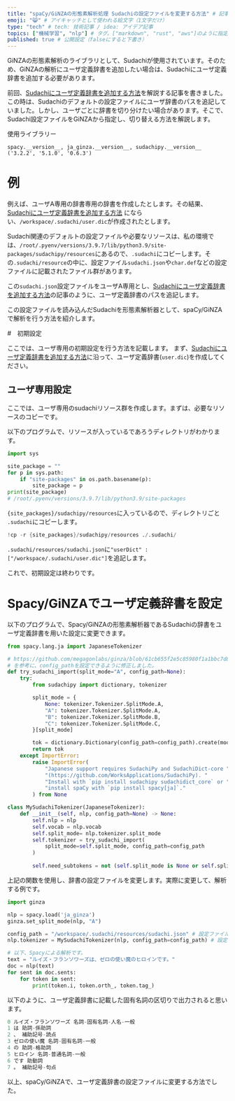 ```yaml
---
title: "spaCy/GiNZAの形態素解析処理 Sudachiの設定ファイルを変更する方法" # 記事のタイトル
emoji: "😸" # アイキャッチとして使われる絵文字（1文字だけ）
type: "tech" # tech: 技術記事 / idea: アイデア記事
topics: ["機械学習", "nlp"] # タグ。["markdown", "rust", "aws"]のように指定する
published: true # 公開設定（falseにすると下書き）
---
```


GiNZAの形態素解析のライブラリとして、Sudachiが使用されています。そのため、GiNZAの解析にユーザ定義辞書を追加したい場合は、Sudachiにユーザ定義辞書を追加する必要があります。

前回、[Sudachiにユーザ定義辞書を追加する方法](https://zenn.dev/kwashizzz/articles/nlp-sudachi-user-dic)を解説する記事を書きました。
この時は、Sudachiのデフォルトの設定ファイルにユーザ辞書のパスを追記していました。しかし、ユーザごとに辞書を切り分けたい場合があります。そこで、Sudachi設定ファイルをGiNZAから指定し、切り替える方法を解説します。


使用ライブラリー
```
spacy.__version__, ja_ginza.__version__, sudachipy.__version__
('3.2.2', '5.1.0', '0.6.3')
```

# 例

例えば、ユーザA専用の辞書専用の辞書を作成したとします。その結果、[Sudachiにユーザ定義辞書を追加する方法](https://zenn.dev/kwashizzz/articles/nlp-sudachi-user-dic) にならい、`/workspace/.sudachi/user.dic`が作成されたとします。

Sudachi関連のデフォルトの設定ファイルや必要なリソースは、私の環境では、`/root/.pyenv/versions/3.9.7/lib/python3.9/site-packages/sudachipy/resources`にあるので、`.sudachi`にコピーします。その`.sudachi/resource`の中に、設定ファイル`sudachi.json`や`char.def`などの設定ファイルに記載されたファイル群があります。

この`sudachi.json`設定ファイルをユーザA専用とし、[Sudachiにユーザ定義辞書を追加する方法](https://zenn.dev/kwashizzz/articles/nlp-sudachi-user-dic)の記事のように、ユーザ定義辞書のパスを追記します。

この設定ファイルを読み込んだSudachiを形態素解析器として、spaCy/GiNZAで解析を行う方法を紹介します。

#　初期設定

ここでは、ユーザ専用の初期設定を行う方法を記載します。
まず、[Sudachiにユーザ定義辞書を追加する方法](https://zenn.dev/kwashizzz/articles/nlp-sudachi-user-dic)に沿って、ユーザ定義辞書(`user.dic`)を作成してください。

## ユーザ専用設定

ここでは、ユーザ専用のsudachiリソース群を作成します。まずは、必要なリソースのコピーです。

以下のプログラムで、リソースが入っているであろうディレクトリがわかります。

```python
import sys

site_package = ""
for p in sys.path:
    if "site-packages" in os.path.basename(p):
        site_package = p
print(site_package)
# /root/.pyenv/versions/3.9.7/lib/python3.9/site-packages
```

`{site_packages}/sudachipy/resources`に入っているので、ディレクトリごと `.sudachi`にコピーします。

```s
!cp -r {site_packages}/sudachipy/resources ./.sudachi/
```

`.sudachi/resources/sudachi.json`に`"userDict" : ["/workspace/.sudachi/user.dic"]`を追記します。

これで、初期設定は終わりです。

# Spacy/GiNZAでユーザ定義辞書を設定

以下のプログラムで、Spacy/GiNZAの形態素解析器であるSudachiの辞書をユーザ定義辞書を用いた設定に変更できます。



```python
from spacy.lang.ja import JapaneseTokenizer

# https://github.com/megagonlabs/ginza/blob/61cb655f2e5c85980f1a1bbc7d833623931e4235/ginza/analyzer.py
# を参考に、config_pathを設定できるように修正しました。
def try_sudachi_import(split_mode="A", config_path=None):
    try:
        from sudachipy import dictionary, tokenizer

        split_mode = {
            None: tokenizer.Tokenizer.SplitMode.A,
            "A": tokenizer.Tokenizer.SplitMode.A,
            "B": tokenizer.Tokenizer.SplitMode.B,
            "C": tokenizer.Tokenizer.SplitMode.C,
        }[split_mode]

        tok = dictionary.Dictionary(config_path=config_path).create(mode=split_mode)
        return tok
    except ImportError:
        raise ImportError(
            "Japanese support requires SudachiPy and SudachiDict-core "
            "(https://github.com/WorksApplications/SudachiPy). "
            "Install with `pip install sudachipy sudachidict_core` or "
            "install spaCy with `pip install spacy[ja]`."
        ) from None

class MySudachiTokenizer(JapaneseTokenizer):
    def __init__(self, nlp, config_path=None) -> None:
        self.nlp = nlp
        self.vocab = nlp.vocab
        self.split_mode= nlp.tokenizer.split_mode
        self.tokenizer = try_sudachi_import(
            split_mode=self.split_mode, config_path=config_path
        )
        
        self.need_subtokens = not (self.split_mode is None or self.split_mode == "A")
```

上記の関数を使用し、辞書の設定ファイルを変更します。実際に変更して、解析する例です。

```python
import ginza

nlp = spacy.load('ja_ginza')
ginza.set_split_mode(nlp, "A")

config_path = "/workspace/.sudachi/resources/sudachi.json" # 設定ファイルのパス　(userDictを追記済み)
nlp.tokenizer = MySudachiTokenizer(nlp, config_path=config_path) # 設定ファイルの辞書に変更したトークナイザーに変更します。

# 以下、Spacyによる解析です。
text = "ルイズ・フランソワーズは、ゼロの使い魔のヒロインです。"
doc = nlp(text)
for sent in doc.sents:
    for token in sent:
        print(token.i, token.orth_, token.tag_)
```

以下のように、ユーザ定義辞書に記載した固有名詞の区切りで出力されると思います。

```s
0 ルイズ・フランソワーズ 名詞-固有名詞-人名-一般
1 は 助詞-係助詞
2 、 補助記号-読点
3 ゼロの使い魔 名詞-固有名詞-一般
4 の 助詞-格助詞
5 ヒロイン 名詞-普通名詞-一般
6 です 助動詞
7 。 補助記号-句点
```

以上、spaCy/GiNZAで、ユーザ定義辞書の設定ファイルに変更する方法でした。



